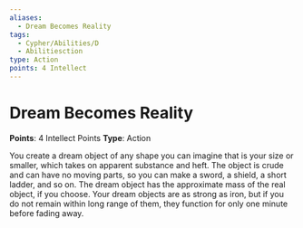 ```yaml
---
aliases:
  - Dream Becomes Reality
tags:
  - Cypher/Abilities/D
  - Abilitiesction
type: Action
points: 4 Intellect
---
```


# Dream Becomes Reality

**Points**: 4 Intellect Points
**Type**: Action

You create a dream object of any shape you can imagine that is your size or smaller, which takes on apparent substance and heft. The object is crude and can have no moving parts, so you can make a sword, a shield, a short ladder, and so on. The dream object has the approximate mass of the real object, if you choose. Your dream objects are as strong as iron, but if you do not remain within long range of them, they function for only one minute before fading away.
